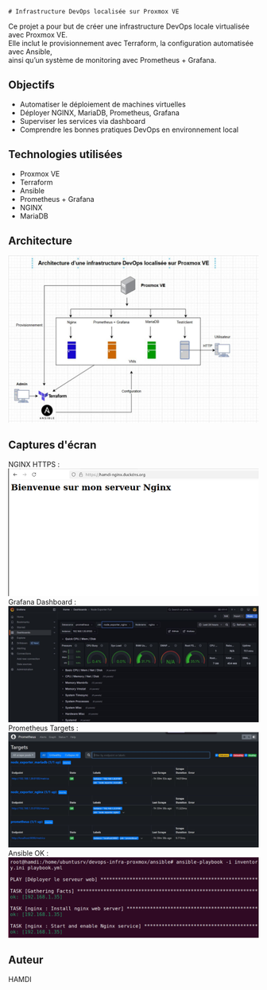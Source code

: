     # Infrastructure DevOps localisée sur Proxmox VE

Ce projet a pour but de créer une infrastructure DevOps locale virtualisée avec Proxmox VE.  
Elle inclut le provisionnement avec Terraform, la configuration automatisée avec Ansible,  
ainsi qu’un système de monitoring avec Prometheus + Grafana.

## Objectifs
- Automatiser le déploiement de machines virtuelles
- Déployer NGINX, MariaDB, Prometheus, Grafana
- Superviser les services via dashboard
- Comprendre les bonnes pratiques DevOps en environnement local

## Technologies utilisées
- Proxmox VE
- Terraform
- Ansible
- Prometheus + Grafana
- NGINX
- MariaDB

## Architecture
![Infrastructure](./docs/Schema.JPG)

## Captures d'écran
NGINX HTTPS :
![NGINX_HTTPS](./docs/nginx.png)
Grafana Dashboard :
![Grafana](./docs/grafana-dashboard.JPG)
Prometheus Targets :
![Prometheus](./docs/prometheus.JPG)
Ansible OK :
![Ansible_OK](./docs/ansible1.png)

## Auteur
HAMDI

